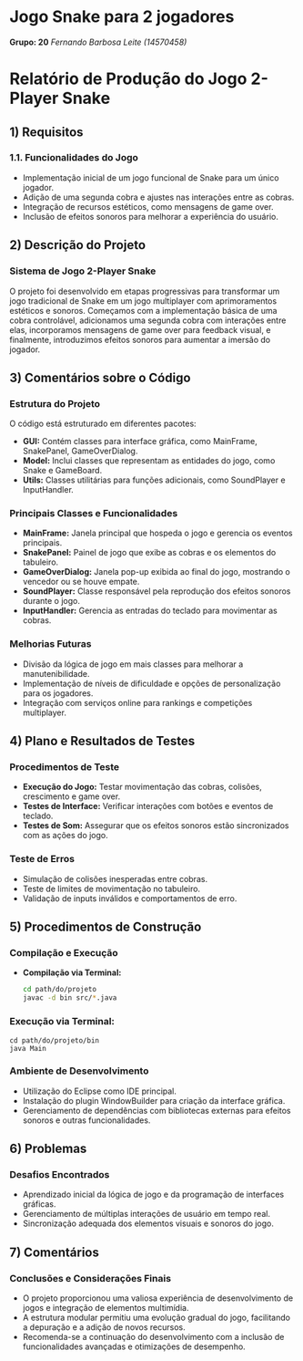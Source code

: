 # **Jogo Snake para 2 jogadores**
**Grupo: 20** *Fernando Barbosa Leite (14570458)*

# Relatório de Produção do Jogo 2-Player Snake

## 1) Requisitos

### 1.1. Funcionalidades do Jogo
- Implementação inicial de um jogo funcional de Snake para um único jogador.
- Adição de uma segunda cobra e ajustes nas interações entre as cobras.
- Integração de recursos estéticos, como mensagens de game over.
- Inclusão de efeitos sonoros para melhorar a experiência do usuário.

## 2) Descrição do Projeto

### Sistema de Jogo 2-Player Snake
O projeto foi desenvolvido em etapas progressivas para transformar um jogo tradicional de Snake em um jogo multiplayer com aprimoramentos estéticos e sonoros. Começamos com a implementação básica de uma cobra controlável, adicionamos uma segunda cobra com interações entre elas, incorporamos mensagens de game over para feedback visual, e finalmente, introduzimos efeitos sonoros para aumentar a imersão do jogador.

## 3) Comentários sobre o Código

### Estrutura do Projeto
O código está estruturado em diferentes pacotes:
- **GUI:** Contém classes para interface gráfica, como MainFrame, SnakePanel, GameOverDialog.
- **Model:** Inclui classes que representam as entidades do jogo, como Snake e GameBoard.
- **Utils:** Classes utilitárias para funções adicionais, como SoundPlayer e InputHandler.

### Principais Classes e Funcionalidades
- **MainFrame:** Janela principal que hospeda o jogo e gerencia os eventos principais.
- **SnakePanel:** Painel de jogo que exibe as cobras e os elementos do tabuleiro.
- **GameOverDialog:** Janela pop-up exibida ao final do jogo, mostrando o vencedor ou se houve empate.
- **SoundPlayer:** Classe responsável pela reprodução dos efeitos sonoros durante o jogo.
- **InputHandler:** Gerencia as entradas do teclado para movimentar as cobras.

### Melhorias Futuras
- Divisão da lógica de jogo em mais classes para melhorar a manutenibilidade.
- Implementação de níveis de dificuldade e opções de personalização para os jogadores.
- Integração com serviços online para rankings e competições multiplayer.

## 4) Plano e Resultados de Testes

### Procedimentos de Teste
- **Execução do Jogo:** Testar movimentação das cobras, colisões, crescimento e game over.
- **Testes de Interface:** Verificar interações com botões e eventos de teclado.
- **Testes de Som:** Assegurar que os efeitos sonoros estão sincronizados com as ações do jogo.

### Teste de Erros
- Simulação de colisões inesperadas entre cobras.
- Teste de limites de movimentação no tabuleiro.
- Validação de inputs inválidos e comportamentos de erro.

## 5) Procedimentos de Construção

### Compilação e Execução
- **Compilação via Terminal:**
  ```bash
  cd path/do/projeto
  javac -d bin src/*.java

### Execução via Terminal:
```
cd path/do/projeto/bin
java Main
```

### Ambiente de Desenvolvimento
- Utilização do Eclipse como IDE principal.
- Instalação do plugin WindowBuilder para criação da interface gráfica.
- Gerenciamento de dependências com bibliotecas externas para efeitos sonoros e outras funcionalidades.

## 6) Problemas

### Desafios Encontrados
- Aprendizado inicial da lógica de jogo e da programação de interfaces gráficas.
- Gerenciamento de múltiplas interações de usuário em tempo real.
- Sincronização adequada dos elementos visuais e sonoros do jogo.

## 7) Comentários

### Conclusões e Considerações Finais
- O projeto proporcionou uma valiosa experiência de desenvolvimento de jogos e integração de elementos multimídia.
- A estrutura modular permitiu uma evolução gradual do jogo, facilitando a depuração e a adição de novos recursos.
- Recomenda-se a continuação do desenvolvimento com a inclusão de funcionalidades avançadas e otimizações de desempenho.
